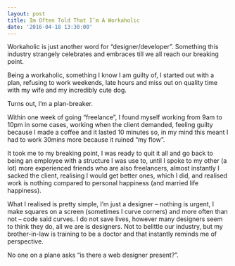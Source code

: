 ```yaml
---
layout: post
title: Im Often Told That I’m A Workaholic
date: '2016-04-18 13:30:00'
---
```


Workaholic is just another word for “designer/developer”. Something this industry strangely celebrates and embraces till we all reach our breaking point.

Being a workaholic, something I know I am guilty of, I started out with a plan, refusing to work weekends, late hours and miss out on quality time with my wife and my incredibly cute dog.

Turns out, I’m a plan-breaker.

Within one week of going “freelance”, I found myself working from 9am to 10pm in some cases, working when the client demanded, feeling guilty because I made a coffee and it lasted 10 minutes so, in my mind this meant I had to work 30mins more because it ruined “my flow”.

It took me to my breaking point, I was ready to quit it all and go back to being an employee with a structure I was use to, until I spoke to my other (a lot) more experienced friends who are also freelancers, almost instantly I sacked the client, realising I would get better ones, which I did, and realised work is nothing compared to personal happiness (and married life happiness).

What I realised is pretty simple, I’m just a designer – nothing is urgent, I make squares on a screen (sometimes I curve corners) and more often than not – code said curves. I do not save lives, however many designers seem to think they do, all we are is designers. Not to belittle our industry, but my brother-in-law is training to be a doctor and that instantly reminds me of perspective.

No one on a plane asks “is there a web designer present?”.
